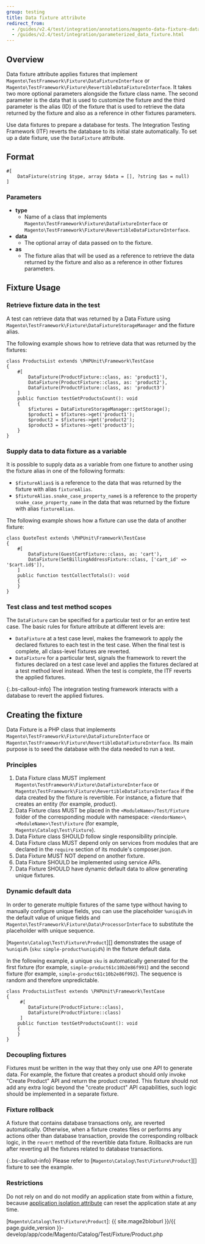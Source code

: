 ```yaml
---
group: testing
title: Data fixture attribute
redirect_from: 
  - /guides/v2.4/test/integration/annotations/magento-data-fixture-data-provider.html
  - /guides/v2.4/test/integration/parameterized_data_fixture.html
---
```


## Overview

Data fixture attribute applies fixtures that implement `Magento\TestFramework\Fixture\DataFixtureInterface` or `Magento\TestFramework\Fixture\RevertibleDataFixtureInterface`.
It takes two more optional parameters alongside the fixture class name.
The second parameter is the data that is used to customize the fixture and the third parameter is the alias (ID) of the fixture that is used to retrieve the data returned by the fixture and also as a reference in other fixtures parameters.

Use data fixtures to prepare a database for tests. The Integration Testing Framework (ITF) reverts the database to its initial state automatically.
To set up a date fixture, use the `DataFixture` attribute.

## Format

```php?start_inline=1
#[
    DataFixture(string $type, array $data = [], ?string $as = null)
]
```

### Parameters

-  **type**
   -  Name of a class that implements `Magento\TestFramework\Fixture\DataFixtureInterface` or `Magento\TestFramework\Fixture\RevertibleDataFixtureInterface`.
-  **data**
   -  The optional array of data passed on to the fixture.
-  **as**
   -  The fixture alias that will be used as a reference to retrieve the data returned by the fixture and also as a reference in other fixtures parameters.

## Fixture Usage

### Retrieve fixture data in the test

A test can retrieve data that was returned by a Data Fixture using `Magento\TestFramework\Fixture\DataFixtureStorageManager` and the fixture alias.

The following example shows how to retrieve data that was returned by the fixtures:

```php?start_inline=1
class ProductsList extends \PHPUnit\Framework\TestCase
{
    #[
        DataFixture(ProductFixture::class, as: 'product1'),
        DataFixture(ProductFixture::class, as: 'product2'),
        DataFixture(ProductFixture::class, as: 'product3')
    ]
    public function testGetProductsCount(): void
    {
        $fixtures = DataFixtureStorageManager::getStorage();
        $product1 = $fixtures->get('product1');
        $product2 = $fixtures->get('product2');
        $product3 = $fixtures->get('product3');
    }
}
```

### Supply data to data fixture as a variable

It is possible to supply data as a variable from one fixture to another using the fixture alias in one of the following formats:

-  `$fixtureAlias$` is a reference to the data that was returned by the fixture with alias `fixtureAlias`.
-  `$fixtureAlias.snake_case_property_name$` is a reference to the property `snake_case_property_name` in the data that was returned by the fixture with alias `fixtureAlias`.

The following example shows how a fixture can use the data of another fixture:

```php?start_inline=1
class QuoteTest extends \PHPUnit\Framework\TestCase
{
    #[
        DataFixture(GuestCartFixture::class, as: 'cart'),
        DataFixture(SetBillingAddressFixture::class, ['cart_id' => '$cart.id$']),
    ]
    public function testCollectTotals(): void
    {
    }
}
```

### Test class and test method scopes

The `DataFixture` can be specified for a particular test or for an entire test case.
The basic rules for fixture attribute at different levels are:

-  `DataFixture` at a test case level, makes the framework to apply the declared fixtures to each test in the test case.
   When the final test is complete, all class-level fixtures are reverted.
-  `DataFixture` for a particular test, signals the framework to revert the fixtures declared on a test case level and applies the fixtures declared at a test method level instead.
   When the test is complete, the ITF reverts the applied fixtures.

{:.bs-callout-info}
The integration testing framework interacts with a database to revert the applied fixtures.

## Creating the fixture

Data Fixture is a PHP class that implements `Magento\TestFramework\Fixture\DataFixtureInterface` or  `Magento\TestFramework\Fixture\RevertibleDataFixtureInterface`. Its main purpose is to seed the database with the data needed to run a test.

### Principles

1. Data Fixture class MUST implement `Magento\TestFramework\Fixture\DataFixtureInterface` or  `Magento\TestFramework\Fixture\RevertibleDataFixtureInterface` if the data created by the fixture is revertible. For instance, a fixture that creates an entity (for example, product).
1. Data Fixture class MUST be placed in the `<ModuleName>/Test/Fixture` folder of the corresponding module with namespace: `<VendorName>\<ModuleName>\Test\Fixture` (for example, `Magento\Catalog\Test\Fixture`).
1. Data Fixture class SHOULD follow single responsibility principle.
1. Data Fixture class MUST depend only on services from modules that are declared in the `require` section of its module's composer.json.
1. Data Fixture MUST NOT depend on another fixture.
1. Data Fixture SHOULD be implemented using service APIs.
1. Data Fixture SHOULD have dynamic default data to allow generating unique fixtures.

### Dynamic default data

In order to generate multiple fixtures of the same type without having to manually configure unique fields, you can use the placeholder `%uniqid%` in the default value of unique fields and `Magento\TestFramework\Fixture\Data\ProcessorInterface` to substitute the placeholder with unique sequence.

[`Magento\Catalog\Test\Fixture\Product`][] demonstrates the usage of `%uniqid%` (`sku`: `simple-product%uniqid%`) in the fixture default data.

In the following example, a unique `sku` is automatically generated for the first fixture (for example, `simple-product61c10b2e86f991`) and the second fixture (for example, `simple-product61c10b2e86f992`). The sequence is random and therefore unpredictable.

```php?start_inline=1
class ProductsListTest extends \PHPUnit\Framework\TestCase
{
     #[
        DataFixture(ProductFixture::class),
        DataFixture(ProductFixture::class)
     ]
    public function testGetProductsCount(): void
    {
    }
}
```

### Decoupling fixtures

Fixtures must be written in the way that they only use one API to generate data. For example, the fixture that creates
a product should only invoke "Create Product" API and return the product created. This fixture should not add any extra
logic beyond the "create product" API capabilities, such logic should be implemented in a separate fixture.

### Fixture rollback

A fixture that contains database transactions only, are reverted automatically.
Otherwise, when a fixture creates files or performs any actions other than database transaction, provide the corresponding rollback logic,
in the `revert` method of the revertible data fixture.
Rollbacks are run after reverting all the fixtures related to database transactions.

{:.bs-callout-info}
Please refer to [`Magento\Catalog\Test\Fixture\Product`][] fixture to see the example.

### Restrictions

Do not rely on and do not modify an application state from within a fixture, because [application isolation attribute][magentoAppIsolation] can reset the application state at any time.

<!-- Link definitions -->

[magentoAppIsolation]: magento-app-isolation.html
[`Magento\Catalog\Test\Fixture\Product`]: {{ site.mage2bloburl }}/{{ page.guide_version }}-develop/app/code/Magento/Catalog/Test/Fixture/Product.php